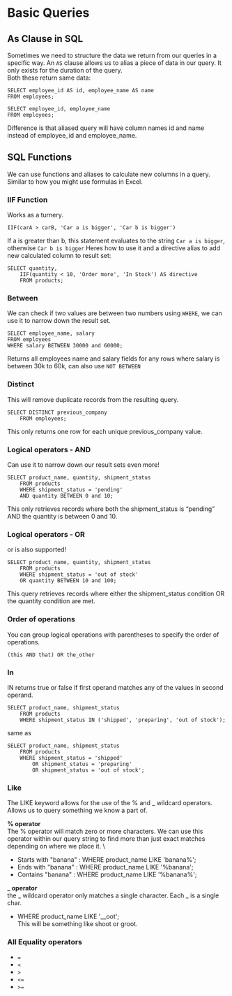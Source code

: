 # Basic Queries

## As Clause in SQL
Sometimes we need to structure the data we return from our queries in a specific way. An `AS` clause allows us to alias a piece of data in our query. It only exists for the duration of the query. \
Both these return same data:
```
SELECT employee_id AS id, employee_name AS name
FROM employees;
```
```
SELECT employee_id, employee_name
FROM employees;
```
Difference is that aliased query will have column names id and name instead of employee_id and employee_name.

## SQL Functions
We can use functions and aliases to calculate new columns in a query. Similar to how you might use formulas in Excel.
### IIF Function
Works as a turnery. 
```
IIF(carA > carB, 'Car a is bigger', 'Car b is bigger')
```
If a is greater than b, this statement evaluates to the string `Car a is bigger`, otherwise `Car b is bigger`
Heres how to use it and a directive alias to add new calculated column to result set:
```
SELECT quantity,
    IIF(quantity < 10, 'Order more', 'In Stock') AS directive
    FROM products;
```

### Between
We can check if two values are between two numbers using `WHERE`, we can use it to narrow down the result set.
```
SELECT employee_name, salary
FROM employees
WHERE salary BETWEEN 30000 and 60000;
```
Returns all employees name and salary fields for any rows where salary is between 30k to 60k, can also use `NOT BETWEEN`

### Distinct
This will remove duplicate records from the resulting query.
```
SELECT DISTINCT previous_company
    FROM employees;
```
This only returns one row for each unique previous_company value.

### Logical operators - AND
Can use it to narrow down our result sets even more!
```
SELECT product_name, quantity, shipment_status
    FROM products
    WHERE shipment_status = 'pending'
    AND quantity BETWEEN 0 and 10;
```
This only retrieves records where both the shipment_status is “pending” AND the quantity is between 0 and 10.

### Logical operators - OR
or is also supported!
```
SELECT product_name, quantity, shipment_status
    FROM products
    WHERE shipment_status = 'out of stock'
    OR quantity BETWEEN 10 and 100;
```
This query retrieves records where either the shipment_status condition OR the quantity condition are met.

### Order of operations
You can group logical operations with parentheses to specify the order of operations.
```
(this AND that) OR the_other
```

### In
IN returns true or false if first operand matches any of the values in second operand.
```
SELECT product_name, shipment_status
    FROM products
    WHERE shipment_status IN ('shipped', 'preparing', 'out of stock');
```
same as 
```
SELECT product_name, shipment_status
    FROM products
    WHERE shipment_status = 'shipped'
        OR shipment_status = 'preparing'
        OR shipment_status = 'out of stock';
```

### Like
The LIKE keyword allows for the use of the % and _ wildcard operators. Allows us to query something we know a part of.

**% operator** \
The % operator will match zero or more characters. We can use this operator within our query string to find more than just exact matches depending on where we place it. \
- Starts with "banana" : WHERE product_name LIKE 'banana%';
- Ends with "banana" : WHERE product_name LIKE '%banana';
- Contains "banana" : WHERE product_name LIKE '%banana%';

**_ operator** \
 the _ wildcard operator only matches a single character. Each _ is a single char.
 - WHERE product_name LIKE '__oot'; \
 This will be something like shoot or groot.


### All Equality operators
- `=`
- `<`
- `>`
- `<=`
- `>=`